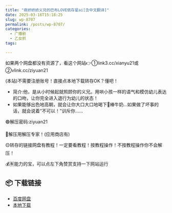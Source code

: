 ```yaml
---
title: "病娇娇娇义兄的巴布LOVE依存星ai[含中文翻译]"
date: 2025-03-16T15:18:25
slug: wp-8707
permalink: /posts/wp-8707/
categories:
  - 广播剧
  - 乙女抓
tags:

---
```


如果两个网盘都没有资源了，看这个网站👉①link3.cc/xianyu21或②vlink.cc/ziyuan21

(本站)不需要注册账号！直接点本地下载转存OK？懂吧！

*   简介:他，是从小时候起就照顾你的义兄。用哄小孩一样的语气和模仿幼儿表达的口吻，让你完全进入退行为幼儿的状态！
*   如果能够出色地高朝，就会让你大口大口地喝下🥩棒牛奶…如果做了坏事的话，就会说着“不可以！”训斥你……

🟢解压密码:ziyuan21

🔵解压用解压专家！(应用商店有)

🟡转存的链接网盘有教程！一定要看教程！按教程操作！不按教程操作你不会解压！

💰🈶能力的宝，可以点左下角赞赏支持一下网站运行

## 📦 下载链接
- [百度网盘](https://blziyuan21.com/pay-download/8707?key=1e49665b3a&down_id=0)
- [本地下载](https://blziyuan21.com/pay-download/8707?key=1e49665b3a&down_id=1)

